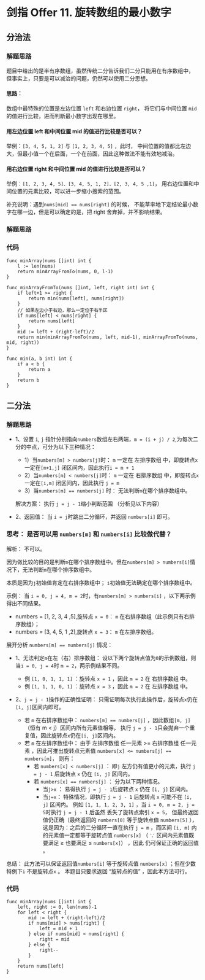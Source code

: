 # 剑指 Offer 11. 旋转数组的最小数字
## 分治法
### 解题思路
题目中给出的是半有序数组，虽然传统二分告诉我们二分只能用在有序数组中，
但事实上，只要是可以减治的问题，仍然可以使用二分思想。

#### 思路：
数组中最特殊的位置是左边位置 ``left`` 和右边位置 ``right``，
将它们与中间位置 ``mid`` 的值进行比较，进而判断最小数字出现在哪里。

#### 用左边位置 left 和中间位置 mid 的值进行比较是否可以？
举例：```[3, 4, 5, 1, 2]``` 与 ```[1, 2, 3, 4, 5]``` ，此时，
中间位置的值都比左边大，但最小值一个在后面，一个在前面，因此这种做法不能有效地减治。

#### 用右边位置 right 和中间位置 mid 的值进行比较是否可以？
举例：```[1, 2, 3, 4, 5]、[3, 4, 5, 1, 2]、[2, 3, 4, 5 ,1]```，
用右边位置和中间位置的元素比较，可以进一步缩小搜索的范围。

补充说明：遇到``nums[mid] == nums[right]`` 的时候，
不能草率地下定结论最小数字在哪一边，但是可以确定的是，把 right 舍弃掉，并不影响结果。

### 解题思路
### 代码
```golang
func minArray(nums []int) int {
	l := len(nums)
	return minArrayFromTo(nums, 0, l-1)
}

func minArrayFromTo(nums []int, left, right int) int {
	if left+1 >= right {
		return min(nums[left], nums[right])
	}
	// 如果左边小于右边，那么一定位于右半区
	if nums[left] < nums[right] {
		return nums[left]
	}
	mid := left + (right-left)/2
	return min(minArrayFromTo(nums, left, mid-1), minArrayFromTo(nums, mid, right))
}

func min(a, b int) int {
	if a < b {
		return a
	}
	return b
}
```
## 二分法
### 解题思路
* 1、设置 ``i``, ``j`` 指针分别指向``numbers``数组左右两端，``m = (i + j) / 2``,为每次二分的中点，可分为以下三种情况：
    * 1）当``numbers[m] > numbers[j]``时： ``m`` 一定在 左排序数组 中，即旋转点``x``一定在``[m+1,j]`` 闭区间内，因此执行``i = m + 1``
    * 2）当``numbers[m] < numbers[j]``时： ``m`` 一定在 右排序数组 中，即旋转点``x`` 一定在``[i,m]`` 闭区间内，因此执行 ``j = m``
    * 3）当``numbers[m] == numbers[j]`` 时： 无法判断``m``在哪个排序数组中。
    
    解决方案： 执行 ``j = j - 1``缩小判断范围 （分析见以下内容）
* 2、返回值： 当 ``i = j``时跳出二分循环，并返回 ``numbers[i]`` 即可。

### 思考： 是否可以用 ``numbers[m]`` 和 ``numbers[i]`` 比较做代替？
解析： 不可以。

因为做比较的目的是判断``m``在哪个排序数组中。但在``numbers[m] > numbers[i]``情况下，无法判断``m``在哪个排序数组中。

本质是因为``j``初始值肯定在右排序数组中； ``i``初始值无法确定在哪个排序数组中。

示例： 当 ``i = 0, j = 4, m = 2``时，有``numbers[m] > numbers[i]`` ，以下两示例得出不同结果。
* numbers = [1, 2, 3, 4 ,5],旋转点 ``x = 0``： ``m`` 在右排序数组（此示例只有右排序数组）；
* numbers = [3, 4, 5, 1 ,2],旋转点 ``x = 3``： ``m`` 在左排序数组。

展开分析 ``numbers[m] == numbers[j]`` 情况：
* 1、无法判定``m``在左（右）排序数组： 设以下两个旋转点值为``0``的示例数组，则当``i = 0, j = 4``时 ``m = 2``，两示例结果不同。
    * 例 ``[1, 0, 1, 1, 1]`` ：旋转点 ``x = 1`` ，因此 ``m = 2`` 在 右排序数组 中。
    * 例 ``[1, 1, 1, 0, 1]`` ：旋转点 ``x = 3`` ，因此 ``m = 2`` 在 左排序数组 中。

* 2、``j = j - 1``操作的正确性证明： 只需证明每次执行此操作后，旋转点``x``仍在 ``[i, j]``区间内即可。
    * 若 ``m`` 在右排序数组中： ``numbers[m] == numbers[j]`` ，因此数组``[m, j]``（恒有 m < j）区间内所有元素值相等，
    执行 ``j = j - 1``只会抛弃一个重复值，因此旋转点``x``仍在``[i, j]``区间内。
    * 若 ``m`` 在左排序数组中： 由于 左排序数组 任一元素 >= 右排序数组 任一元素 ，因此可推出旋转点元素值 ``numbers[x] <= numbers[j] == numbers[m]``，
    则有：
        * 若 ``numbers[x] < numbers[j]`` ： 即``j`` 左方仍有值更小的元素，执行 ``j = j - 1`` 后旋转点 ``x`` 仍在 ``[i, j]`` 区间内。
        * 若 ``numbers[x] == numbers[j]`` ： 分为以下两种情况。
            * 当``j>x`` ： 易得执行 ``j = j - 1``后旋转点 ``x`` 仍在 ``[i, j]`` 区间内。
            * 当``j=x``： 特殊情况，即执行 ``j = j - 1`` 后旋转点 ``x`` 可能不在 ``[i, j]`` 区间内。
            例如 ``[1, 1, 1, 2, 3, 1]`` ，当 ``i = 0, m = 2, j = 5``时执行 ``j = j - 1`` 后虽然 丢失了旋转点索引 ``x = 5``，
            但最终返回值仍正确（最终返回的 ``numbers[0]`` 等于旋转点值 ``numbers[5]`` ），
            这是因为：之后的二分循环一直在执行 ``j = m`` ，而区间 ``[i, m]`` 内的元素值一定都等于旋转点值 ``numbers[x]``
             （ ∵ 区间内元素值既要满足 ≥ 也要满足 ≤ ``numbers[x]``） ，因此 仍可保证正确的返回值 。
            

总结： 此方法可以保证返回值``numbers[i]`` 等于旋转点值 ``numbers[x]`` ；但在少数特例下``i`` 不是旋转点``x`` 。
本题目只要求返回 “旋转点的值” ，因此本方法可行。



### 代码
```golang
func minArray(nums []int) int {
	left, right := 0, len(nums)-1
	for left < right {
		mid := left + (right-left)/2
		if nums[mid] > nums[right] {
			left = mid + 1
		} else if nums[mid] < nums[right] {
			right = mid
		} else {
			right--
		}
	}
	return nums[left]
}
```